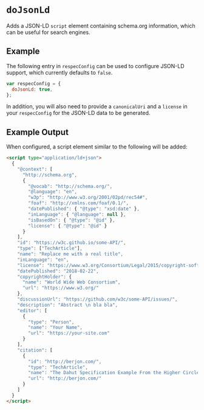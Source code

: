 # `doJsonLd`

Adds a JSON-LD `script` element containing schema.org information, which can be useful for search engines.

## Example

The following entry in `respecConfig` can be used to configure JSON-LD support, which currently defaults to `false`.

```javascript
var respecConfig = {
  doJsonLd: true,
};
```

In addition, you will also need to provide a `canonicalUri` and a `license` in your `respecConfig` for the JSON-LD data to be generated.

## Example Output

When configured, a script element similar to the following will be added:

```html
<script type="application/ld+json">
  {
    "@context": [
      "http://schema.org",
      {
        "@vocab": "http://schema.org/",
        "@language": "en",
        "w3p": "http://www.w3.org/2001/02pd/rec54#",
        "foaf": "http://xmlns.com/foaf/0.1/",
        "datePublished": { "@type": "xsd:date" },
        "inLanguage": { "@language": null },
        "isBasedOn": { "@type": "@id" },
        "license": { "@type": "@id" }
      }
    ],
    "id": "https://w3c.github.io/some-API/",
    "type": ["TechArticle"],
    "name": "Replace me with a real title",
    "inLanguage": "en",
    "license": "https://www.w3.org/Consortium/Legal/2015/copyright-software-and-document",
    "datePublished": "2018-02-22",
    "copyrightHolder": {
      "name": "World Wide Web Consortium",
      "url": "https://www.w3.org/"
    },
    "discussionUrl": "https://github.com/w3c/some-API/issues/",
    "description": "Abstract \n bla bla",
    "editor": [
      {
        "type": "Person",
        "name": "Your Name",
        "url": "https://your-site.com"
      }
    ],
    "citation": [
      {
        "id": "http://berjon.com/",
        "type": "TechArticle",
        "name": "The Dahut Specification Example From the Higher Circle",
        "url": "http://berjon.com/"
      }
    ]
  }
</script>
```
